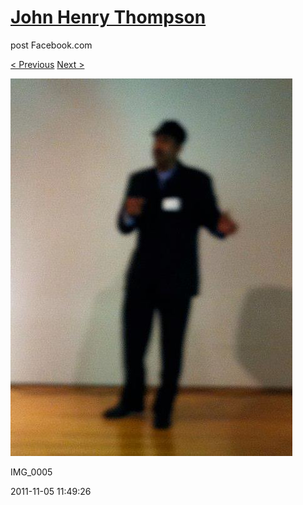 # [John Henry Thompson](../README.md)
post Facebook.com

[< Previous](2011-11-05-4.md) [Next >](2011-11-05-6.md)

[![](../media/2011-11-05/Nari-we-the-people-IMG_0005.jpg)](../README.md)

IMG_0005

2011-11-05 11:49:26